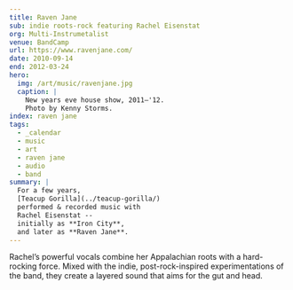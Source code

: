```yaml
---
title: Raven Jane
sub: indie roots-rock featuring Rachel Eisenstat
org: Multi-Instrumetalist
venue: BandCamp
url: https://www.ravenjane.com/
date: 2010-09-14
end: 2012-03-24
hero:
  img: /art/music/ravenjane.jpg
  caption: |
    New years eve house show, 2011—'12.
    Photo by Kenny Storms.
index: raven jane
tags:
  - _calendar
  - music
  - art
  - raven jane
  - audio
  - band
summary: |
  For a few years,
  [Teacup Gorilla](../teacup-gorilla/)
  performed & recorded music with
  Rachel Eisenstat --
  initially as **Iron City**,
  and later as **Raven Jane**.
---
```


Rachel’s powerful vocals
combine her Appalachian roots
with a hard-rocking force.
Mixed with the indie,
post-rock-inspired experimentations of the band,
they create a layered sound
that aims for the gut and head.
